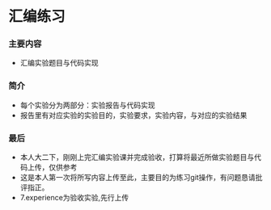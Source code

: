 # 汇编练习

### 主要内容
 - 汇编实验题目与代码实现

### 简介
 - 每个实验分为两部分：实验报告与代码实现
 - 报告里有对应实验的实验目的，实验要求，实验内容，与对应的实验结果

### 最后
 - 本人大二下，刚刚上完汇编实验课并完成验收，打算将最近所做实验题目与代码上传，仅供参考
 - 这是本人第一次将所写内容上传至此，主要目的为练习git操作，有问题恳请批评指正。
 - 7.experience为验收实验,先行上传